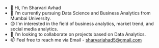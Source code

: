 - 👋 Hi, I’m Sharvari Avhad
- 🌱 I’m currently pursuing Data Science and Business Analytics from Mumbai University.
- 😊 I'm interested in the field of business analytics, market trend, and social media analytics.
- 💞️ I’m looking to collaborate on projects based on Data Analytics. 
- 📫 Feel free to reach me via Email - sharvariahad5@gmail.com


<!---
sharvarisdbi/sharvarisdbi is a ✨ special ✨ repository because its `README.md` (this file) appears on your GitHub profile.
You can click the Preview link to take a look at your changes.
--->
